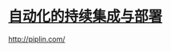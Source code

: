 # [自动化的持续集成与部署](https://laravel-china.org/topics/7209/handlebars-teach-you-to-use-piplin-to-automate-continuous-integration-and-deployment-to-the-laravel-project)

http://piplin.com/